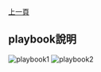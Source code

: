 [上一頁](https://jian-hong-wu.github.io/blog/testcase/)

## playbook說明

![playbook1](https://jian-hong-wu.github.io/blog/testcase/playbook1.png)
![playbook2](https://jian-hong-wu.github.io/blog/testcase/playbook2.png)
